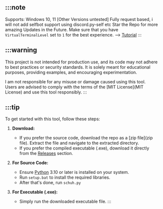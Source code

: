 ## :::note
Supports: Windows 10, 11 [Other Versions untested]
Fully request based, i will not add selfbot support using discord.py-self etc
Star the Repo for more amazing Updates in the Future.
Make sure that you have `VirtualTerminalLevel` set to `1` for the best experience. --> [Tutorial](Tutorial)
:::

## :::warning
This project is not intended for production use, and its code may not adhere to best practices or security standards. It is solely meant for educational purposes, providing examples, and encouraging experimentation.

I am not responsible for any misuse or damage caused using this tool. Users are advised to comply with the terms of the [MIT License](MIT License) and use this tool responsibly.
:::

## :::tip
To get started with this tool, follow these steps:

1. **Download:**
    * If you prefer the source code, download the repo as a [zip file](zip file). Extract the file and navigate to the extracted directory.
    * If you prefer the compiled executable (.exe), download it directly from the [Releases](Releases) section.

2. **For Source Code:**
    * Ensure [Python](Python) 3.10 or later is installed on your system.
    * Run `setup.bat` to install the required libraries.
    * After that's done, run `schuh.py`

3. **For Executable (.exe):**
    * Simply run the downloaded executable file.
:::
